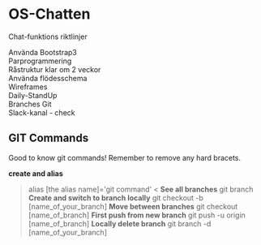 ﻿# OS-Chatten
Chat-funktions riktlinjer

Använda Bootstrap3<br>
Parprogrammering<br>
Råstruktur klar om 2 veckor<br>
Använda flödesschema<br>
Wireframes<br>
Daily-StandUp<br>
Branches Git<br>
Slack-kanal - check<br>

## GIT Commands
Good to know git commands! Remember to remove any hard bracets.

**create and alias**
> alias [the alias name]='git command' <
**See all branches**
> git branch
**Create and switch to branch locally**
> git checkout -b [name_of_your_branch]
**Move between branches**
> git checkout [name_of_branch]
**First push from new branch**
> git push -u origin [name_of_branch]
**Locally delete branch**
> git branch -d [name_of_your_branch]
